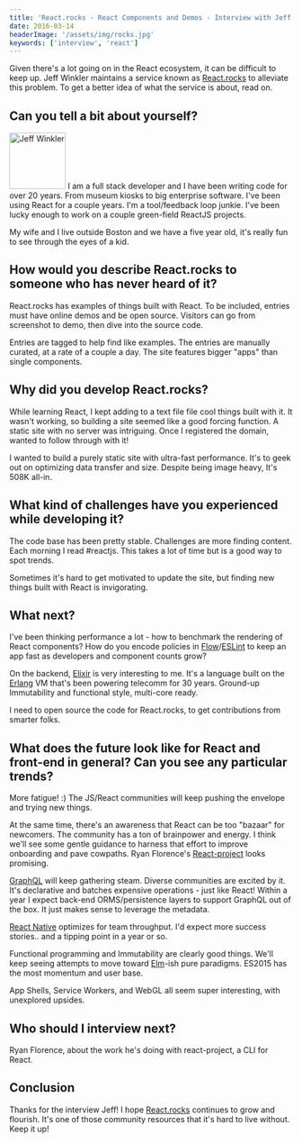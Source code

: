 ```yaml
---
title: 'React.rocks - React Components and Demos - Interview with Jeff Winkler'
date: 2016-03-14
headerImage: '/assets/img/rocks.jpg'
keywords: ['interview', 'react']
---
```


Given there's a lot going on in the React ecosystem, it can be difficult to keep up. Jeff Winkler maintains a service known as [React.rocks](https://react.rocks/) to alleviate this problem. To get a better idea of what the service is about, read on.

## Can you tell a bit about yourself?

<p>
<span class="author">
  <img
    src="/assets/img/interviews/jeff.jpg"
    alt="Jeff Winkler" class='author' width='100' height='100' />
</span>
I am a full stack developer and I have been writing code for over 20 years. From museum kiosks to big enterprise software. I've been using React for a couple years. I'm a tool/feedback loop junkie. I've been lucky enough to work on a couple green-field ReactJS projects.
</p>

My wife and I live outside Boston and we have a five year old, it's really fun to see through the eyes of a kid.

## How would you describe React.rocks to someone who has never heard of it?

React.rocks has examples of things built with React. To be included, entries must have online demos and be open source. Visitors can go from screenshot to demo, then dive into the source code.

Entries are tagged to help find like examples. The entries are manually curated, at a rate of a couple a day. The site features bigger "apps" than single components.

## Why did you develop React.rocks?

While learning React, I kept adding to a text file file cool things built with it. It wasn't working, so building a site seemed like a good forcing function. A static site with no server was intriguing. Once I registered the domain, wanted to follow through with it!

I wanted to build a purely static site with ultra-fast performance. It's to geek out on optimizing data transfer and size. Despite being image heavy, It's 508K all-in.

## What kind of challenges have you experienced while developing it?

The code base has been pretty stable. Challenges are more finding content. Each morning I read #reactjs. This takes a lot of time but is a good way to spot trends.

Sometimes it's hard to get motivated to update the site, but finding new things built with React is invigorating.

## What next?

I've been thinking performance a lot - how to benchmark the rendering of React components? How do you encode policies in [Flow](http://flowtype.org/)/[ESLint](http://eslint.org/) to keep an app fast as developers and component counts grow?

On the backend, [Elixir](http://elixir-lang.org/) is very interesting to me. It's a language built on the [Erlang](http://www.erlang.org/) VM that's been powering telecomm for 30 years. Ground-up Immutability and functional style, multi-core ready.

I need to open source the code for React.rocks, to get contributions from smarter folks.

## What does the future look like for React and front-end in general? Can you see any particular trends?

More fatigue! :) The JS/React communities will keep pushing the envelope and trying new things.

At the same time, there's an awareness that React can be too "bazaar" for newcomers.  The community has a ton of brainpower and energy. I think we'll see some gentle guidance to harness that effort to improve onboarding and pave cowpaths. Ryan Florence's [React-project](https://github.com/ryanflorence/react-project) looks promising.

[GraphQL](https://facebook.github.io/graphql/) will keep gathering steam. Diverse communities are excited by it. It's declarative and batches expensive operations - just like React! Within a year I expect back-end ORMS/persistence layers to support GraphQL out of the box. It just makes sense to leverage the metadata.

[React Native](https://facebook.github.io/react-native/) optimizes for team throughput. I'd expect more success stories.. and a tipping point in a year or so.

Functional programming and Immutability are clearly good things. We'll keep seeing attempts to move toward [Elm](http://elm-lang.org/)-ish pure paradigms. ES2015 has the most momentum and user base.

App Shells, Service Workers, and WebGL all seem super interesting, with unexplored upsides.

## Who should I interview next?

Ryan Florence, about the work he's doing with react-project, a CLI for React.

## Conclusion

Thanks for the interview Jeff! I hope [React.rocks](https://react.rocks/)  continues to grow and flourish. It's one of those community resources that it's hard to live without. Keep it up!
